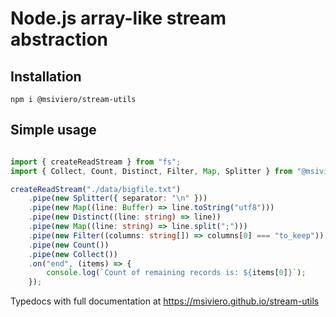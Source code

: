 # Node.js array-like stream abstraction

## Installation
```
npm i @msiviero/stream-utils
```

## Simple usage

```typescript

import { createReadStream } from "fs";
import { Collect, Count, Distinct, Filter, Map, Splitter } from "@msiviero/stream-utils";

createReadStream("./data/bigfile.txt")
    .pipe(new Splitter({ separator: "\n" }))
    .pipe(new Map((line: Buffer) => line.toString("utf8")))
    .pipe(new Distinct((line: string) => line))
    .pipe(new Map((line: string) => line.split(";")))
    .pipe(new Filter((columns: string[]) => columns[0] === "to_keep"))
    .pipe(new Count())
    .pipe(new Collect())
    .on("end", (items) => {
        console.log(`Count of remaining records is: ${items[0]}`);
    });
```

Typedocs with full documentation at https://msiviero.github.io/stream-utils
